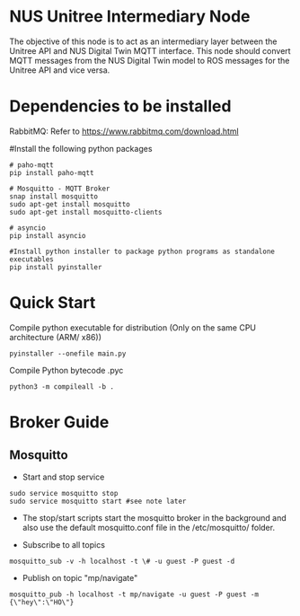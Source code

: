 # NUS Unitree Intermediary Node

The objective of this node is to act as an intermediary layer between the Unitree API and NUS Digital Twin MQTT interface.
This node should convert MQTT messages from the NUS Digital Twin model to ROS messages for the Unitree API and vice versa.

# Dependencies to be installed

RabbitMQ: Refer to https://www.rabbitmq.com/download.html


#Install the following python packages
```
# paho-mqtt
pip install paho-mqtt

# Mosquitto - MQTT Broker
snap install mosquitto
sudo apt-get install mosquitto
sudo apt-get install mosquitto-clients

# asyncio
pip install asyncio

#Install python installer to package python programs as standalone executables
pip install pyinstaller
```

# Quick Start


Compile python executable for distribution (Only on the same CPU architecture (ARM/ x86))
```
pyinstaller --onefile main.py
```

Compile Python bytecode .pyc
```
python3 -m compileall -b .
```

# Broker Guide
## Mosquitto

- Start and stop service
```
sudo service mosquitto stop
sudo service mosquitto start #see note later
```

- The stop/start scripts start the mosquitto broker in the background and also use the default mosquitto.conf file in the /etc/mosquitto/ folder.

- Subscribe to all topics
```
mosquitto_sub -v -h localhost -t \# -u guest -P guest -d
```

- Publish on topic "mp/navigate"
```
mosquitto_pub -h localhost -t mp/navigate -u guest -P guest -m {\"hey\":\"HO\"} 
```

